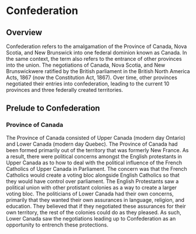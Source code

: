 # Confederation
## Overview
Confederation refers to the amalgamation of the Province of Canada, Nova Scotia, and New Brunswick into one federal dominion known as Canada. In the same context, the term also refers to the entrance of other provinces into the union.
The negotiations of Canada, Nova Scotia, and New Brunswickwere ratified by the British parliament in the British North America Acts, 1867 (now the Constitution Act, 1867).
Over time, other provinces negotiated their entries into confederation, leading to the current 10 provinces and three federally created territories. 
## Prelude to Confederation
### Province of Canada
The Province of Canada consisted of Upper Canada (modern day Ontario) and Lower Canada (modern day Quebec). The Province of Canada had been formed primarily out of the territory that was formerly New France. 
As a result, there were political concerns amongst the English protestants in Upper Canada as to how to deal with the political influence of the French Catholics of Upper Canada in Parliament. 
The concern was that the French Catholics would create a voting bloc alongside English Catholics so that they would have control over parliament. The English Protestants saw a political union with other protistant colonies as a way to create a larger voting bloc. 
The politicians of Lower Canada had their own concerns, primarily that they wanted their own assurances in language, religion, and education. They believed that if they negotiated these assurances for their own territory, the rest of the colonies could do as they pleased. As such, Lower Canada saw the negotiations leading up to Confederation as an opportunity to entrench these protections.
